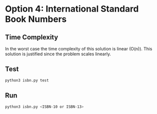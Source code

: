 # Option 4: International Standard Book Numbers

## Time Complexity

In the worst case the time complexity of this solution is linear (O(n)).
This solution is justified since the problem scales linearly.

## Test
```bash
python3 isbn.py test
```
## Run
```bash
python3 isbn.py <ISBN-10 or ISBN-13>
```
